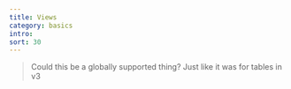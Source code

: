 ```yaml
---
title: Views
category: basics
intro:
sort: 30
---
```


> Could this be a globally supported thing? Just like it was for tables in v3
